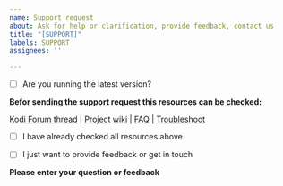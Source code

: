 ```yaml
---
name: Support request
about: Ask for help or clarification, provide feedback, contact us
title: "[SUPPORT]"
labels: SUPPORT
assignees: ''

---
```


* [ ] Are you running the latest version?

**Befor sending the support request this resources can be checked:**

[Kodi Forum thread](https://forum.kodi.tv/showthread.php?tid=339798) |
[Project wiki](https://github.com/arvvoid/plugin.video.hbogoeu/wiki) | 
[FAQ](https://github.com/arvvoid/plugin.video.hbogoeu/wiki/FAQ) | 
[Troubleshoot](https://github.com/arvvoid/plugin.video.hbogoeu/wiki/Troubleshoot)


* [ ] I have already checked all resources above

* [ ] I just want to provide feedback or get in touch

**Please enter your question or feedback**


